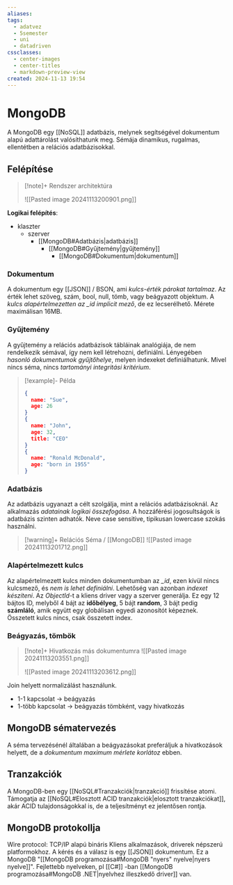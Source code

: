 ```yaml
---
aliases: 
tags:
  - adatvez
  - 5semester
  - uni
  - datadriven
cssclasses:
  - center-images
  - center-titles
  - markdown-preview-view
created: 2024-11-13 19:54
---
```


# MongoDB


A MongoDB egy [[NoSQL]] adatbázis, melynek segítségével dokumentum alapú adattárolást valósíthatunk meg. Sémája dinamikus, rugalmas, ellentétben a relációs adatbázisokkal.

## Felépítése

>[!note]+ Rendszer architektúra
>
> ![[Pasted image 20241113200901.png]]


**Logikai felépítés**:
- klaszter
	- szerver
		- [[MongoDB#Adatbázis|adatbázis]]
			- [[MongoDB#Gyűjtemény|gyűjtemény]]
				- [[MongoDB#Dokumentum|dokumentum]]

### Dokumentum

A dokumentum egy [[JSON]] / BSON, ami *kulcs-érték párokat tartalmaz*. Az érték lehet szöveg, szám, bool, null, tömb, vagy beágyazott objektum. A *kulcs alapértelmezetten az \_id implicit mező*, de ez lecserélhető.
Mérete maximálisan 16MB.

### Gyűjtemény

A gyűjtemény a relációs adatbázisok tábláinak analógiája, de nem rendelkezik sémával, így nem kell létrehozni, definiálni. Lényegében *hasonló dokumentumok* *gyűjtőhelye*, melyen indexeket definiálhatunk. Mivel nincs séma, nincs *tartományi integritási kritérium*.

> [!example]- Példa
> ```json
> {
> 	name: "Sue",
> 	age: 26
> }
> {
> 	name: "John",
> 	age: 32,
> 	title: "CEO"
> }
> {
> 	name: "Ronald McDonald",
> 	age: "born in 1955"
> }
> ```

### Adatbázis

Az adatbázis ugyanazt a célt szolgálja, mint a relációs adatbázisoknál. Az alkalmazás *adatainak logikai összefogása*. A hozzáférési jogosultságok is adatbázis szinten adhatók. Neve case sensitive, tipikusan lowercase szokás használni.

>[!warning]+ Relációs Séma / [[MongoDB]]
> ![[Pasted image 20241113201712.png]]

### Alapértelmezett kulcs

Az alapértelmezett kulcs minden dokumentumban az *\_id*, ezen kívül nincs kulcsmező, és *nem is lehet definiálni*. Lehetőség van azonban *indexet készíteni*. Az *ObjectId*-t a kliens driver vagy a szerver generálja. Ez egy 12 bájtos ID, melyből 4 bájt az **időbélyeg**, 5 bájt **random**, 3 bájt pedig **számláló**, amik együtt egy globálisan egyedi azonosítót képeznek. Összetett kulcs nincs, csak összetett index.

### Beágyazás, tömbök

>[!note]+ Hivatkozás más dokumentumra
> ![[Pasted image 20241113203551.png]]
>
> ![[Pasted image 20241113203612.png]]

Join helyett normalizálást használunk.


- 1-1 kapcsolat -> beágyazás
- 1-több kapcsolat -> beágyazás tömbként, vagy hivatkozás


## MongoDB sématervezés

A séma tervezésénél általában a beágyazásokat preferáljuk a hivatkozások helyett, de a *dokumentum maximum mérlete* *korlátoz* ebben.


## Tranzakciók

A MongoDB-ben egy [[NoSQL#Tranzakciók|tranzakció]] frissítése atomi. Támogatja az [[NoSQL#Elosztott ACID tranzakciók|elosztott tranzakciókat]], akár ACID tulajdonságokkal is, de a teljesítményt ez jelentősen rontja.

## MongoDB protokollja

Wire protocol: TCP/IP alapú bináris
Kliens alkalmazások, driverek népszerú platformokhoz.
A kérés és a válasz is egy [[JSON]] dokumentum. Ez a MongoDB "[[MongoDB programozása#MongoDB "nyers" nyelve|nyers nyelve]]". Fejlettebb nyelveken, pl [[C#]] -ban [[MongoDB programozása#MongoDB .NET|nyelvhez illeszkedő driver]] van.

